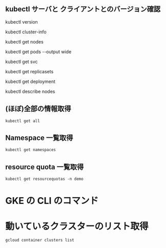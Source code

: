 ## kubectl サーバと クライアントとのバージョン確認
kubectl version

kubectl cluster-info

kubectl get nodes

kubectl get pods --output wide

kubectl get svc

kubectl get replicasets

kubectl get deployment

kubectl describe nodes

## (ほぼ)全部の情報取得
`kubectl get all`

## Namespace 一覧取得
`kubectl get namespaces`

## resource quota 一覧取得
`kubectl get resourcequotas -n demo`

# GKE の CLI のコマンド
# 動いているクラスターのリスト取得
```sh
gcloud container clusters list
```


